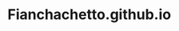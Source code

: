 # Fianchachetto.github.io
<!DOCTYPE html>
<html>
<head>
	<title>Temperature Sensor Data</title>
	<style>
		table {
			border-collapse: collapse;
			width: 100%;
		}

		th, td {
			text-align: left;
			padding: 8px;
			border-bottom: 1px solid #ddd;
		}

		tr:nth-child(even) {
			background-color: #f2f2f2;
		}

		th {
			background-color: #4CAF50;
			color: white;
		}
	</style>
</head>
<body>
	<header>
		<h1>Temperature Sensor Data</h1>
		<nav>
			<ul>
				<li><a href="#morning">Morning</a></li>
				<li><a href="#afternoon">Afternoon</a></li>
				<li><a href="#evening">Evening</a></li>
			</ul>
		</nav>
	</header>
	
	<main>
		<section id="morning">
			<h2>Morning</h2>
			<p>Temperature data from the sensor in the morning:</p>
			<table>
				<thead>
					<tr>
						<th>Time</th>
						<th>Temperature (C)</th>
					</tr>
				</thead>
				<tbody>
					<tr>
						<td>6:00 AM</td>
						<td>20.5</td>
					</tr>
					<tr>
						<td>7:00 AM</td>
						<td>21.8</td>
					</tr>
					<tr>
						 <td>8:00 AM</td>
						 <td>22.3</td>
					</tr>
				</tbody>
			</table>
		</section>
		
		<section id="afternoon">
			<h2>Afternoon</h2>
			<p>Temperature data from the sensor in the afternoon:</p>
			<table>
				<thead>
					<tr>
						<th>Time</th>
						<th>Temperature (C)</th>
					</tr>
				</thead>
				<tbody>
					<tr>
						<td>12:00 PM</td>
						<td>25.1</td>
					</tr>
					<tr>
						<td>1:00 PM</td>
						<td>26.7</td>
					</tr>
					<tr>
						<td>2:00 PM</td>
						<td>27.3</td>
					</tr>
				</tbody>
			</table>
		</section>
		
		<section id="evening">
			<h2>Evening</h2>
			<p>Temperature data from the sensor in the evening:</p>
			<table>
				<thead>
					<tr>
						<th>Time</th>
						<th>Temperature (C)</th>
					</tr>
				</thead>
				<tbody>
					<tr>
						<td>6:00 PM</td>
						<td>23.4</td>
					</tr>
					<tr>
						<td>7:00 PM</td>
						<td>22.1</td>
					</tr>
					<tr>
						<td>8:00 PM</td>
						<td>20.8</td
                            <tr>
                                <td>8:00 PM</td>
                                <td>20.8</td>
                            </tr>
                        </tbody>
                    </table>
                </section>
            </main>
        
            <footer>
                <p>Thank you for visiting our website, I hope it was as much a torture to you as it was for me to create this (censored for school purposes)</p>
            </footer>
        
        </body>
        </html>
        
